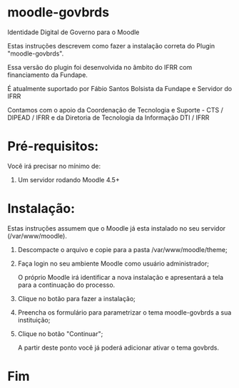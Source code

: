 # moodle-govbrds
Identidade Digital de Governo para o Moodle

Estas instruções descrevem como fazer a instalação correta do Plugin "moodle-govbrds".

Essa versão do plugin foi desenvolvida no âmbito do IFRR com financiamento da Fundape.

É atualmente suportado por Fábio Santos 
Bolsista da Fundape e Servidor do IFRR

Contamos com o apoio da Coordenação de Tecnologia e Suporte - CTS / DIPEAD / IFRR e da Diretoria de Tecnologia da Informação DTI / IFRR

Pré-requisitos:
============
Você irá precisar no mínimo de:

1.  Um servidor rodando Moodle 4.5+

Instalação:
============
Estas instruções assumem que o Moodle já esta instalado no seu servidor (/var/www/moodle).

1.  Descompacte o arquivo e copie para a pasta /var/www/moodle/theme;
1.  Faça login no seu ambiente Moodle como usuário administrador;

    O próprio Moodle irá identificar a nova instalação e apresentará a tela para a continuação do processo.

3.  Clique no botão para fazer a instalação;
4.  Preencha os formulário para parametrizar o tema moodle-govbrds a sua instituição;
5.  Clique no botão "Continuar";

	A partir deste ponto você já poderá adicionar ativar o tema govbrds.

Fim
============
